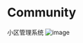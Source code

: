 # Community
小区管理系统
![image](https://user-images.githubusercontent.com/65147786/227552976-b46dca71-be9c-4b83-9e07-bb6a45085a99.png)
